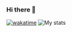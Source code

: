 ### Hi there 👋
[![wakatime](https://wakatime.com/badge/user/9935d6be-c7e4-421c-af22-2d0836facbf4.svg)](https://wakatime.com/@9935d6be-c7e4-421c-af22-2d0836facbf4)
![My stats](https://github-readme-stats.vercel.app/api?username=celishere&count_private=true)
